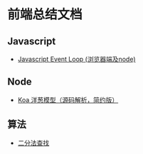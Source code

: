 # 前端总结文档

## Javascript

* [Javascript Event Loop (浏览器端及node)](https://github.com/hyysb/font_end_summary/blob/master/Javascript/Javascript%20Event%20Loop%20(%E6%B5%8F%E8%A7%88%E5%99%A8%E7%AB%AF%E5%8F%8Anode).md)

## Node

* [Koa 洋葱模型（源码解析，简约版）](https://github.com/hyysb/font_end_summary/blob/master/Node/Koa%20%E6%B4%8B%E8%91%B1%E6%A8%A1%E5%9E%8B%EF%BC%88%E6%BA%90%E7%A0%81%E8%A7%A3%E6%9E%90%EF%BC%8C%E7%AE%80%E7%BA%A6%E7%89%88%EF%BC%89.md)

## 算法

* [二分法查找](https://github.com/hyysb/font_end_summary/blob/master/%E7%AE%97%E6%B3%95/%E4%BA%8C%E5%88%86%E6%B3%95.md)
